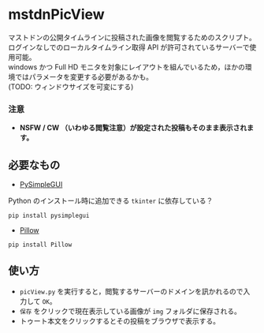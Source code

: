 #  mstdnPicView
マストドンの公開タイムラインに投稿された画像を閲覧するためのスクリプト。ログインなしでのローカルタイムライン取得 API が許可されているサーバーで使用可能。  
windows かつ Full HD モニタを対象にレイアウトを組んでいるため，ほかの環境ではパラメータを変更する必要があるかも。  
(TODO: ウィンドウサイズを可変にする)

### 注意
- **NSFW / CW （いわゆる閲覧注意）が設定された投稿もそのまま表示されます。**

## 必要なもの
- [PySimpleGUI](https://pysimplegui.readthedocs.io/en/latest/)

Python のインストール時に追加できる `tkinter` に依存している？
```
pip install pysimplegui
```
- [Pillow](https://pillow.readthedocs.io/en/stable/index.html)
```
pip install Pillow
```

## 使い方
- `picView.py` を実行すると，閲覧するサーバーのドメインを訊かれるので入力して `OK`。
- `保存` をクリックで現在表示している画像が `img` フォルダに保存される。
- トゥート本文をクリックするとその投稿をブラウザで表示する。